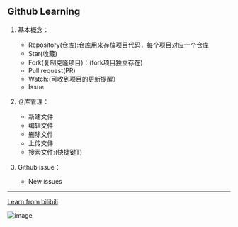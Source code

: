 ## Github Learning
1. 基本概念：
    - Repository(仓库):仓库用来存放项目代码，每个项目对应一个仓库
    - Star(收藏)
    - Fork(复制克隆项目)：(fork项目独立存在)
    - Pull request(PR)
    - Watch:(可收到项目的更新提醒）
    - Issue

2. 仓库管理：
    - 新建文件
    - 编辑文件
    - 删除文件
    - 上传文件
    - 搜索文件:(快捷键T)
    
3. Github issue：
    - New issues
    
    
***
[Learn from bilibili](https://b23.tv/tFLKA5)



![image](http://b243.photo.store.qq.com/psb?/936d4a09-7f1c-4374-880e-6e5572f7cead/cLsTlb59qMTXC5bAbKSEpdxQ6reFifEso2yOdmUiysk!/m/dPMAAAAAAAAAnull&bo=0AIcAtACHAIRBzA!&rf=photolist&t=5)
